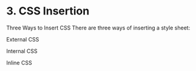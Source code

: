 <h1>3. CSS Insertion</h1>
Three Ways to Insert CSS
There are three ways of inserting a style sheet:

External CSS

Internal CSS

Inline CSS



